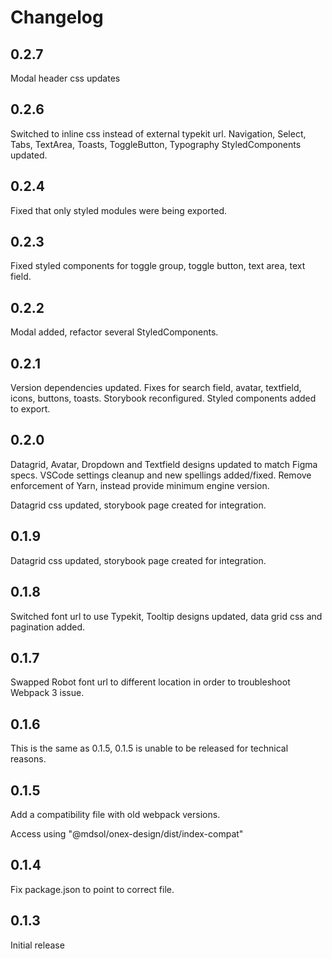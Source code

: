 # Changelog

## 0.2.7

Modal header css updates
## 0.2.6

Switched to inline css instead of external typekit url. Navigation, Select, Tabs, TextArea, Toasts, ToggleButton, Typography StyledComponents updated. 

## 0.2.4

Fixed that only styled modules were being exported.
## 0.2.3

Fixed styled components for toggle group, toggle button, text area, text field.
## 0.2.2

Modal added, refactor several StyledComponents. 
## 0.2.1

Version dependencies updated. Fixes for search field, avatar, textfield, icons, buttons, toasts. Storybook reconfigured. Styled components added to export. 


## 0.2.0

Datagrid, Avatar, Dropdown and Textfield designs updated to match Figma specs. VSCode settings cleanup and new spellings added/fixed. Remove enforcement of Yarn, instead provide minimum engine version. 

Datagrid css updated, storybook page created for integration. 

## 0.1.9

Datagrid css updated, storybook page created for integration. 
## 0.1.8

Switched font url to use Typekit, Tooltip designs updated, data grid css and pagination added.
## 0.1.7

Swapped Robot font url to different location in order to troubleshoot Webpack 3 issue.

## 0.1.6

This is the same as 0.1.5, 0.1.5 is unable to be released for technical reasons.

## 0.1.5

Add a compatibility file with old webpack versions.

Access using "@mdsol/onex-design/dist/index-compat"

## 0.1.4

Fix package.json to point to correct file.

## 0.1.3

Initial release
